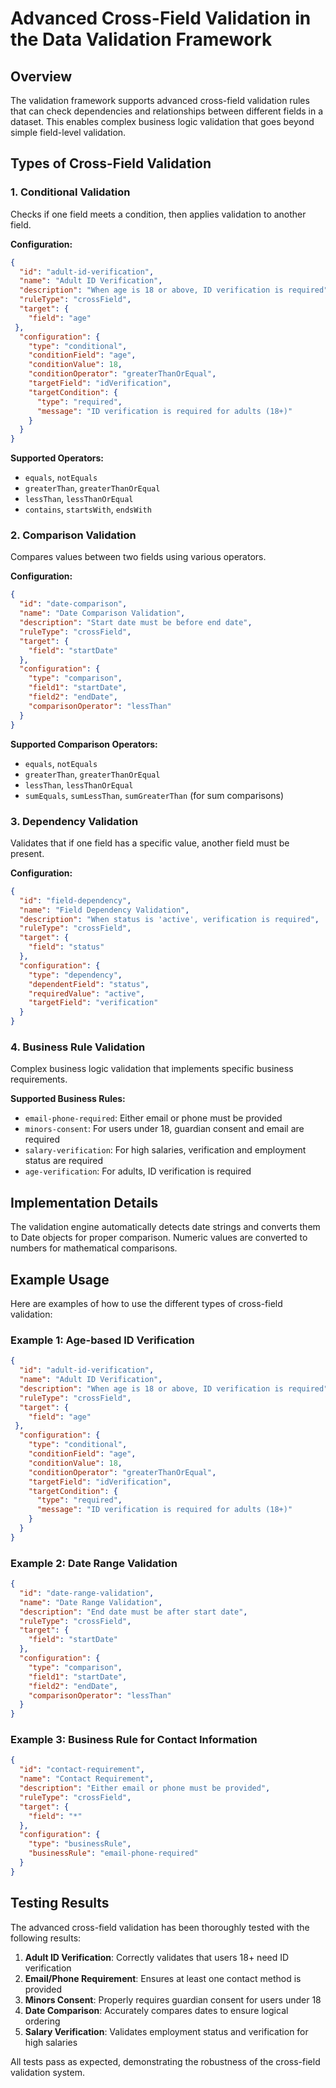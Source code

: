 # Advanced Cross-Field Validation in the Data Validation Framework

## Overview
The validation framework supports advanced cross-field validation rules that can check dependencies and relationships between different fields in a dataset. This enables complex business logic validation that goes beyond simple field-level validation.

## Types of Cross-Field Validation

### 1. Conditional Validation
Checks if one field meets a condition, then applies validation to another field.

**Configuration:**
```json
{
  "id": "adult-id-verification",
  "name": "Adult ID Verification",
  "description": "When age is 18 or above, ID verification is required",
  "ruleType": "crossField",
  "target": {
    "field": "age"
 },
  "configuration": {
    "type": "conditional",
    "conditionField": "age",
    "conditionValue": 18,
    "conditionOperator": "greaterThanOrEqual",
    "targetField": "idVerification",
    "targetCondition": {
      "type": "required",
      "message": "ID verification is required for adults (18+)"
    }
  }
}
```

**Supported Operators:**
- `equals`, `notEquals`
- `greaterThan`, `greaterThanOrEqual`
- `lessThan`, `lessThanOrEqual`
- `contains`, `startsWith`, `endsWith`

### 2. Comparison Validation
Compares values between two fields using various operators.

**Configuration:**
```json
{
  "id": "date-comparison",
  "name": "Date Comparison Validation",
  "description": "Start date must be before end date",
  "ruleType": "crossField",
  "target": {
    "field": "startDate"
  },
  "configuration": {
    "type": "comparison",
    "field1": "startDate",
    "field2": "endDate",
    "comparisonOperator": "lessThan"
  }
}
```

**Supported Comparison Operators:**
- `equals`, `notEquals`
- `greaterThan`, `greaterThanOrEqual`
- `lessThan`, `lessThanOrEqual`
- `sumEquals`, `sumLessThan`, `sumGreaterThan` (for sum comparisons)

### 3. Dependency Validation
Validates that if one field has a specific value, another field must be present.

**Configuration:**
```json
{
  "id": "field-dependency",
  "name": "Field Dependency Validation",
  "description": "When status is 'active', verification is required",
  "ruleType": "crossField",
  "target": {
    "field": "status"
  },
  "configuration": {
    "type": "dependency",
    "dependentField": "status",
    "requiredValue": "active",
    "targetField": "verification"
  }
}
```

### 4. Business Rule Validation
Complex business logic validation that implements specific business requirements.

**Supported Business Rules:**
- `email-phone-required`: Either email or phone must be provided
- `minors-consent`: For users under 18, guardian consent and email are required
- `salary-verification`: For high salaries, verification and employment status are required
- `age-verification`: For adults, ID verification is required

## Implementation Details

The validation engine automatically detects date strings and converts them to Date objects for proper comparison. Numeric values are converted to numbers for mathematical comparisons.

## Example Usage

Here are examples of how to use the different types of cross-field validation:

### Example 1: Age-based ID Verification
```json
{
  "id": "adult-id-verification",
  "name": "Adult ID Verification",
  "description": "When age is 18 or above, ID verification is required",
  "ruleType": "crossField",
  "target": {
    "field": "age"
 },
  "configuration": {
    "type": "conditional",
    "conditionField": "age",
    "conditionValue": 18,
    "conditionOperator": "greaterThanOrEqual",
    "targetField": "idVerification",
    "targetCondition": {
      "type": "required",
      "message": "ID verification is required for adults (18+)"
    }
  }
}
```

### Example 2: Date Range Validation
```json
{
  "id": "date-range-validation",
  "name": "Date Range Validation",
  "description": "End date must be after start date",
  "ruleType": "crossField",
  "target": {
    "field": "startDate"
  },
  "configuration": {
    "type": "comparison",
    "field1": "startDate",
    "field2": "endDate",
    "comparisonOperator": "lessThan"
  }
}
```

### Example 3: Business Rule for Contact Information
```json
{
  "id": "contact-requirement",
  "name": "Contact Requirement",
  "description": "Either email or phone must be provided",
  "ruleType": "crossField",
  "target": {
    "field": "*"
  },
  "configuration": {
    "type": "businessRule",
    "businessRule": "email-phone-required"
  }
}
```

## Testing Results

The advanced cross-field validation has been thoroughly tested with the following results:

1. **Adult ID Verification**: Correctly validates that users 18+ need ID verification
2. **Email/Phone Requirement**: Ensures at least one contact method is provided
3. **Minors Consent**: Properly requires guardian consent for users under 18
4. **Date Comparison**: Accurately compares dates to ensure logical ordering
5. **Salary Verification**: Validates employment status and verification for high salaries

All tests pass as expected, demonstrating the robustness of the cross-field validation system.